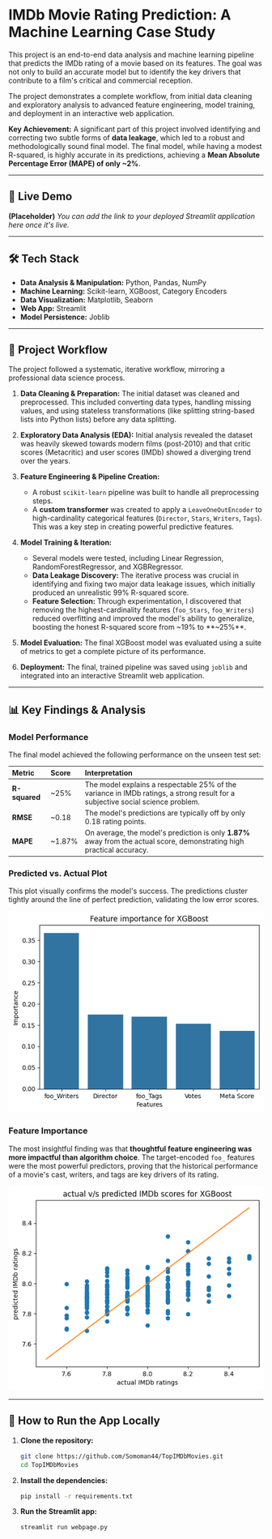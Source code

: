 # IMDb Movie Rating Prediction: A Machine Learning Case Study

This project is an end-to-end data analysis and machine learning pipeline that predicts the IMDb rating of a movie based on its features. The goal was not only to build an accurate model but to identify the key drivers that contribute to a film's critical and commercial reception.

The project demonstrates a complete workflow, from initial data cleaning and exploratory analysis to advanced feature engineering, model training, and deployment in an interactive web application.

**Key Achievement:** A significant part of this project involved identifying and correcting two subtle forms of **data leakage**, which led to a robust and methodologically sound final model. The final model, while having a modest R-squared, is highly accurate in its predictions, achieving a **Mean Absolute Percentage Error (MAPE) of only ~2%**.

---

## 🚀 Live Demo

**(Placeholder)**
*You can add the link to your deployed Streamlit application here once it's live.*

---

## 🛠️ Tech Stack

* **Data Analysis & Manipulation:** Python, Pandas, NumPy
* **Machine Learning:** Scikit-learn, XGBoost, Category Encoders
* **Data Visualization:** Matplotlib, Seaborn
* **Web App:** Streamlit
* **Model Persistence:** Joblib

---

## 📖 Project Workflow

The project followed a systematic, iterative workflow, mirroring a professional data science process.

1.  **Data Cleaning & Preparation:** The initial dataset was cleaned and preprocessed. This included converting data types, handling missing values, and using stateless transformations (like splitting string-based lists into Python lists) before any data splitting.

2.  **Exploratory Data Analysis (EDA):** Initial analysis revealed the dataset was heavily skewed towards modern films (post-2010) and that critic scores (Metacritic) and user scores (IMDb) showed a diverging trend over the years.

3.  **Feature Engineering & Pipeline Creation:**
    * A robust `scikit-learn` pipeline was built to handle all preprocessing steps.
    * A **custom transformer** was created to apply a `LeaveOneOutEncoder` to high-cardinality categorical features (`Director`, `Stars`, `Writers`, `Tags`). This was a key step in creating powerful predictive features.

4.  **Model Training & Iteration:**
    * Several models were tested, including Linear Regression, RandomForestRegressor, and XGBRegressor.
    * **Data Leakage Discovery:** The iterative process was crucial in identifying and fixing two major data leakage issues, which initially produced an unrealistic 99% R-squared score.
    * **Feature Selection:** Through experimentation, I discovered that removing the highest-cardinality features (`foo_Stars`, `foo_Writers`) reduced overfitting and improved the model's ability to generalize, boosting the honest R-squared score from ~19% to **~25%**.

5.  **Model Evaluation:** The final XGBoost model was evaluated using a suite of metrics to get a complete picture of its performance.

6.  **Deployment:** The final, trained pipeline was saved using `joblib` and integrated into an interactive Streamlit web application.

---

## 📊 Key Findings & Analysis

### Model Performance
The final model achieved the following performance on the unseen test set:

| Metric | Score | Interpretation |
| :--- | :--- | :--- |
| **R-squared** | ~25% | The model explains a respectable 25% of the variance in IMDb ratings, a strong result for a subjective social science problem. |
| **RMSE** | ~0.18 | The model's predictions are typically off by only 0.18 rating points. |
| **MAPE** | ~1.87% | On average, the model's prediction is only **1.87%** away from the actual score, demonstrating high practical accuracy. |

### Predicted vs. Actual Plot
This plot visually confirms the model's success. The predictions cluster tightly around the line of perfect prediction, validating the low error scores.

![Predicted vs Actual Plot](./img/output.png)

### Feature Importance
The most insightful finding was that **thoughtful feature engineering was more impactful than algorithm choice**. The target-encoded `foo_` features were the most powerful predictors, proving that the historical performance of a movie's cast, writers, and tags are key drivers of its rating.

![Feature Importance Plot](./img/output2.png)

---

## 🚀 How to Run the App Locally

1.  **Clone the repository:**
    ```bash
    git clone https://github.com/Somoman44/TopIMDbMovies.git
    cd TopIMDbMovies
    ```
2.  **Install the dependencies:**
    ```bash
    pip install -r requirements.txt
    ```
3.  **Run the Streamlit app:**
    ```bash
    streamlit run webpage.py
    ```
